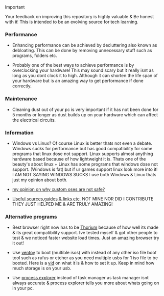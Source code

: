> [!IMPORTANT]
Your feedback on improving this repository is highly valuable & Be honest with it! This is intended to be an evolving source for tech learning.

### Performance
- Enhancing performance can be achieved by decluttering also known as debloating. This can be done by removing unnecessary stuff such as programs, folders etc.

- Probably one of the best ways to achieve performance is by overclocking your hardware! This may sound scary but it really isnt as long as you dont clock it to high. Although it can shorten the life span of your hardware but is an amazing way to get performance if done correctly.

### Maintenance
- Cleaning dust out of your pc is very important if it has not been done for 5 months or longer as dust builds up on your hardware which can affect the electrical circuits.




### Information
- Windows vs Linux? Of course Linux is better thats not even a debate. Windows sucks for performance but has good compatibility for some programs that linux dose not support. Linux supports almost anything hardware based because of how lightweight it is. Thats one of the beauty's about linux + Linux has some programs that windows dose not support. (Windows is fat) but if ur games support linux look more into it! I AM NOT SAYING WINDOWS SUCKS I use both Windows & Linux thats just my opinion about both.

- [my opinion on why custom oses are not safe?]()

- [Useful sources,guides & links etc](guides&sources.md). NOT MINE NOR DID I CONTRIBUTE THEY JUST HELPED ME & ARE TRULY AMAZING!

### Alternative programs
- Best browser right now has to be [Thorium](https://thorium.rocks/) because of how well its made & its great compatibility support. Ive tested myself & got other people to test & we noticed faster website load times. Just an amazing browser try it out!

- Use [ventoy](https://www.ventoy.net) to boot (multible isos) with instead of any other iso file boot tool such as rufus or etcher as you need multiple usbs for 1 iso file to be booted. Here is a [vid](https://youtu.be/EgcC_40wyKs?si=RFZxsYGy8mXAjlnI) on what it is & how to set it up. Keep in mind how much storage is on your usb.

- Use [process explorer]() instead of task manager as task manager isnt always accurate & process explorer tells you more about whats going on in your pc.





































